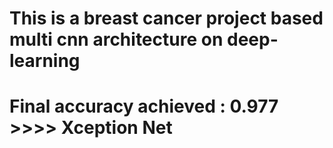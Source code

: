 # This is a breast cancer project based multi cnn architecture on deep-learning
# Final accuracy achieved : 0.977 >>>> Xception Net
